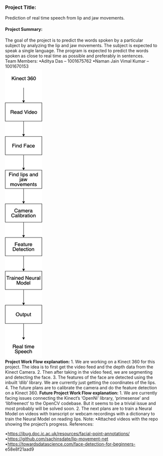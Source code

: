 <h3><b>Project Title:</b></h3>Prediction of real time speech from lip and jaw movements.
<h4>Project Summary:</h4>
The goal of the project is to predict the words spoken by a particular subject by analyzing the lip and jaw
movements. The subject is expected to speak a single language. The program is expected to predict the
words
spoken as close to real time as possible and preferably in sentences.
<br>
Team Members:
•Aditya Das – 1001675762
•Naman Jain Vimal Kumar – 1001670153
<br>
<div float="left"> <img src="https://github.com/adityadas8888/Predict-lip-movements/blob/master/images/flow.png"</div>
<div float="right"> <b>Project Work Flow explanation:</b>
1. We are working on a Kinect 360 for this project. The idea is to first get the
video feed and the depth data from the Kinect Camera.
2. Then after taking in the video feed, we are segmenting and detecting the
face.
3. The features of the face are detected using the inbuilt ‘dlib’ library. We are
currently just getting the coordinates of the lips.
4. The future plans are to calibrate the camera and do the feature detection on
a Kinect 360.
<b>Future Project Work Flow explanation:</b>
1. We are currently facing issues connecting the Kinect’s ‘OpenNi’ library,
‘primesense’ and ‘libfreenect’ to the OpenCV codebase. But it seems to be a
trivial issue and most probably will be solved soon.
2. The next plans are to train a Neural Model on videos with transcript or
webcam recordings with a dictionary to train the Neural Model on reading
lips.
Note:
•Attached videos with the repo showing the project’s progress.
References:

•https://ibug.doc.ic.ac.uk/resources/facial-point-annotations/
•https://github.com/sachinsdate/lip-movement-net
•https://towardsdatascience.com/face-detection-for-beginners-
e58e8f21aad9

</div>
